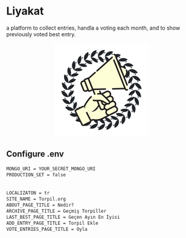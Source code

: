 # Liyakat
a platform to collect entries, handla a voting each month, and to show previously voted best entry.

<p align="center">
  <img width="250"  src="https://github.com/electricalgorithm/liyakat/raw/dev/assets/logo 500x500.png">
</p>

## Configure .env
```
MONGO_URI = YOUR_SECRET_MONGO_URI
PRODUCTION_SET = false


LOCALIZATON = tr
SITE_NAME = Torpil.org
ABOUT_PAGE_TITLE = Nedir?
ARCHIVE_PAGE_TITLE = Geçmiş Torpiller
LAST_BEST_PAGE_TITLE = Geçen Ayın En İyisi
ADD_ENTRY_PAGE_TITLE = Torpil Ekle
VOTE_ENTRIES_PAGE_TITLE = Oyla
```
